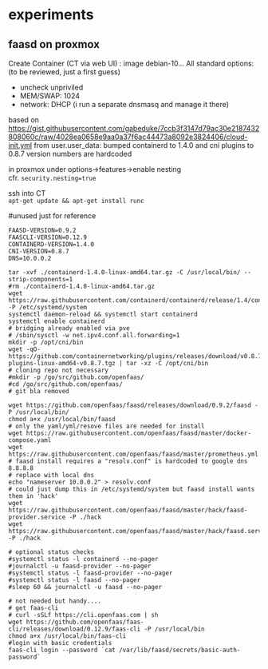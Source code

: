 # experiments

## faasd on proxmox
Create Container (CT via web UI) : image debian-10...
All standard options: (to be reviewed, just a first guess)
- uncheck unpriviled
- MEM/SWAP: 1024
- network: DHCP (i run a separate dnsmasq and manage it there)

based on https://gist.githubusercontent.com/gabeduke/7ccb3f3147d79ac30e2187432808060c/raw/4028ea0658e9aa0a37f6ac44473a8092e3824406/cloud-init.yml
from user.user_data: bumped containerd to 1.4.0 and cni plugins to 0.8.7
version numbers are hardcoded

in proxmox under options->features->enable nesting\
cfr. ```security.nesting=true```

ssh into CT\
```apt-get update && apt-get install runc```

#unused just for reference
```
FAASD-VERSION=0.9.2
FAASCLI-VERSION=0.12.9
CONTAINERD-VERSION=1.4.0
CNI-VERSION=0.8.7
DNS=10.0.0.2
```

```wget https://github.com/containerd/containerd/releases/download/v1.4.0/containerd-1.4.0-linux-amd64.tar.gz
tar -xvf ./containerd-1.4.0-linux-amd64.tar.gz -C /usr/local/bin/ --strip-components=1
#rm ./containerd-1.4.0-linux-amd64.tar.gz
wget https://raw.githubusercontent.com/containerd/containerd/release/1.4/containerd.service -P /etc/systemd/system
systemctl daemon-reload && systemctl start containerd
systemctl enable containerd
# bridging already enabled via pve
# /sbin/sysctl -w net.ipv4.conf.all.forwarding=1
mkdir -p /opt/cni/bin
wget -qO- https://github.com/containernetworking/plugins/releases/download/v0.8.7/cni-plugins-linux-amd64-v0.8.7.tgz | tar -xz -C /opt/cni/bin
# cloning repo not necessary 
#mkdir -p /go/src/github.com/openfaas/
#cd /go/src/github.com/openfaas/
# git bla removed

wget https://github.com/openfaas/faasd/releases/download/0.9.2/faasd -P /usr/local/bin/
chmod a+x /usr/local/bin/faasd
# only the yaml/yml/resove files are needed for install
wget https://raw.githubusercontent.com/openfaas/faasd/master/docker-compose.yaml
wget https://raw.githubusercontent.com/openfaas/faasd/master/prometheus.yml
# faasd install requires a "resolv.conf" is hardcoded to google dns 8.8.8.8
# replace with local dns
echo "nameserver 10.0.0.2" > resolv.conf
# could just dump this in /etc/systemd/system but faasd install wants them in 'hack'
wget https://raw.githubusercontent.com/openfaas/faasd/master/hack/faasd-provider.service -P ./hack
wget https://raw.githubusercontent.com/openfaas/faasd/master/hack/faasd.service -P ./hack

# optional status checks
#systemctl status -l containerd --no-pager
#journalctl -u faasd-provider --no-pager
#systemctl status -l faasd-provider --no-pager
#systemctl status -l faasd --no-pager
#sleep 60 && journalctl -u faasd --no-pager

# not needed but handy....
# get faas-cli 
# curl -sSLf https://cli.openfaas.com | sh
wget https://github.com/openfaas/faas-cli/releases/download/0.12.9/faas-cli -P /usr/local/bin
chmod a+x /usr/local/bin/faas-cli
#login with basic credentials 
faas-cli login --password `cat /var/lib/faasd/secrets/basic-auth-password`
```
